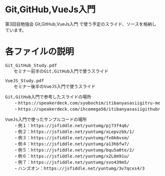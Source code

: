 # Git,GitHub,VueJs入門

第3回目勉強会 Git,GitHub,VueJs入門 で使う予定のスライド、ソースを格納しています。

# 各ファイルの説明

<pre>
Git_GitHub_Study.pdf
　　セミナー前半のGit,GitHub入門で使うスライド
</pre>

<pre>
VueJS_Study.pdf
　　セミナー後半のVueJS入門で使うスライド
</pre>

<pre>
Git,GitHub入門で参考したスライドの場所
　　・https://speakerdeck.com/syobochim/itibanyasasiigitru-men
　　・https://speakerdeck.com/ihcomega56/itibanyasasiigithubru-men
</pre>

<pre>
VueJs入門で使ったサンプルコードの場所
　　・例１：https://jsfiddle.net/yuntumg/pj73f4q6/
　　・例２：https://jsfiddle.net/yuntumg/xLepvzbk/1/
　　・例３：https://jsfiddle.net/yuntumg/fx0k6vsm/
　　・例４：https://jsfiddle.net/yuntumg/a13hbfw7/
　　・例５：https://jsfiddle.net/yuntumg/bqu5a0te/2/
　　・例６：https://jsfiddle.net/yuntumg/x2L0m91u/
　　・例７：https://jsfiddle.net/yuntumg/svo439m5/
　　・ハンズオン：https://jsfiddle.net/yuntumg/3v7qcxs4/3
</pre>
